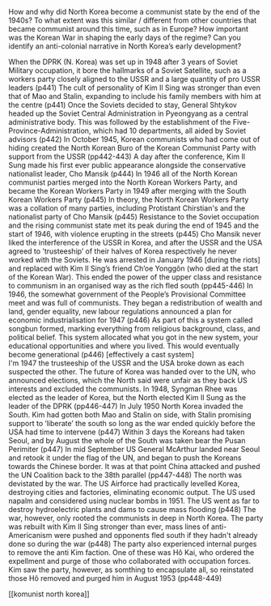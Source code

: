 How and why did North Korea become a communist state by the end of the 1940s? To what extent was this similar / different from other countries that became communist around this time, such as in Europe? How important was the Korean War in shaping the early days of the regime? Can you identify an anti-colonial narrative in North Korea’s early development? 
 

When the DPRK (N. Korea) was set up in 1948 after 3 years of Soviet Military occupation, it bore the hallmarks of a Soviet Satellite, such as a workers party closely aligned to the USSR and a large quantity of pro USSR leaders (p441) 
The cult of personality of Kim Il Sing was stronger than even that of Mao and Stalin, expanding to include his family members with him at the centre (p441) 
Once the Soviets decided to stay, General Shtykov headed up the Soviet Central Administration in Pyeongyang as a central administrative body. This was followed by the establishment of the Five-Province-Administration, which had 10 departments, all aided by Soviet advisors (p442) 
In October 1945, Korean communists who had come out of hiding created the North Korean Buro of the Korean Communist Party with support from the USSR (pp442-443) 
A day after the conference, Kim Il Sung made his first ever public appearance alongside the conservative nationalist leader, Cho Mansik (p444) 
 In 1946 all of the North Korean communist parties merged into the North Korean Workers Party, and became the Korean Workers Party in 1949 after merging with the South Korean Workers Party (p445) 
In theory, the North Korean Workers Party was a collation of many parties, including Protistant Chirstian's and the nationalist party of Cho Mansik (p445) 
Resistance to the Soviet occupation and the rising communist state met its peak during the end of 1945 and the start of 1946, with violence erupting in the streets (p445) 
Cho Mansik never liked the interference of the USSR in Korea, and after the USSR and the USA agreed to ’trusteeship’ of their halves of Korea respectively he never worked with the Soviets. He was arrested in January 1946 [during the riots] and replaced with Kim Il Sing’s friend Ch’oe Yonggôn (who died at the start of the Korean War). This ended the power of the upper class and resistance to communism in an organised way as the rich fled south (pp445-446) 
In 1946, the somewhat government of the People’s Provisional Committee meet and was full of communists. They began a redistribution of wealth and land, gender equality, new labour regulations announced a plan for economic industrialisation for 1947 (p446) 
As part of this a system called songbun formed, marking everything from religious background, class, and political belief. This system allocated what you got in the new system, your educational opportunities and where you lived. This would eventually become generational (p446) [effectively a cast system]  
I'm 1947 the trusteeship of the USSR and the USA broke down as each suspected the other. The future of Korea was handed over to the UN, who announced elections, which the North said were unfair as they back US interests and excluded the communists. In 1948, Syngman Rhee was elected as the leader of Korea, but the North elected Kim Il Sung as the leader of the DPRK (pp446-447) 
In July 1950 North Korea invaded the South. Kim had gotten both Mao and Stalin on side, with Stalin promising support to ’liberate’ the south so long as the war ended quickly before the USA had time to intervene (p447) 
Within 3 days the Koreans had taken Seoul, and by August the whole of the South was taken bear the Pusan Perimiter (p447) 
In mid September US General McArthur landed near Seoul and retook it under the flag of the UN, and began to push the Koreans towards the Chinese border. It was at that point China attacked and pushed the UN Coalition back to the 38th parallel (pp447-448) 
The north was devistated by the war. The US Airforce had practically levelled Korea, destroying cities and factories, eliminating economic output. The US used napalm and considered using nuclear bombs in 1951. The US went as far to destroy hydroelectric  plants and dams to cause mass flooding (p448) 
The war, however, only rooted the communists in deep in North Korea. The party was rebuilt with Kim Il Sing stronger than ever, mass lines of anti-Americanism were pushed and opponents fled south if they hadn't already done so during the war (p448) 
The party also experienced internal purges to remove the anti Kim faction. One of these was Hô Kai, who ordered the expellment and purge of those who collaborated with occupation forces. Kim saw the party, however, as somthing to encapsulate all, so reinstated those Hô removed and purged him in August 1953 (pp448-449)


[[komunist north korea]]
